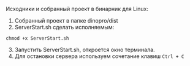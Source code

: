 Исходники и собранный проект в бинарник для Linux:

1. Собранный проект в папке  dinopro/dist
2. ServerStart.sh сделать исполняемым:

`chmod +x ServerStart.sh`

3. Запустить ServerStart.sh, откроется окно терминала.
4. Для остановки сервера используем сочетание клавиш `Ctrl + C`